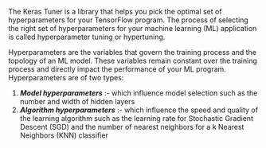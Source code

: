 The Keras Tuner is a library that helps you pick the optimal set of hyperparameters for your TensorFlow program. The process of selecting the right set of hyperparameters for your machine learning (ML) application is called hyperparameter tuning or hypertuning.

Hyperparameters are the variables that govern the training process and the topology of an ML model. These variables remain constant over the training process and directly impact the performance of your ML program. Hyperparameters are of two types:

  1. ___Model hyperparameters___ :- which influence model selection such as the number and width of hidden layers <br>
  2. ___Algorithm hyperparameters___ :- which influence the speed and quality of the learning algorithm such as the learning rate for Stochastic Gradient Descent (SGD) and the number of nearest neighbors for a k Nearest Neighbors (KNN) classifier
